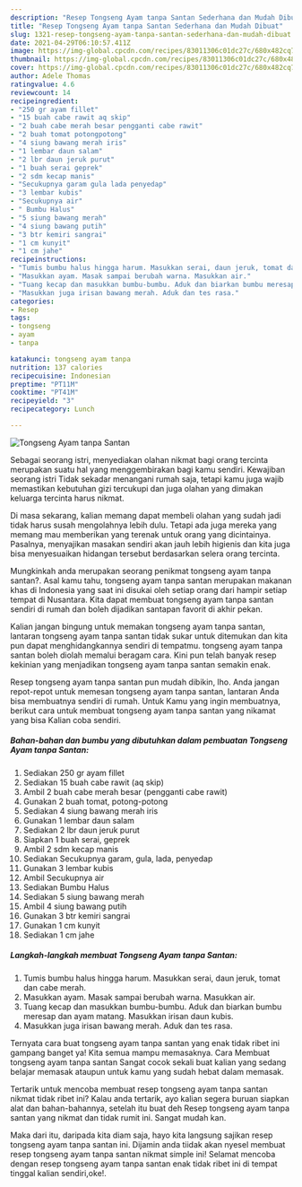 ```yaml
---
description: "Resep Tongseng Ayam tanpa Santan Sederhana dan Mudah Dibuat"
title: "Resep Tongseng Ayam tanpa Santan Sederhana dan Mudah Dibuat"
slug: 1321-resep-tongseng-ayam-tanpa-santan-sederhana-dan-mudah-dibuat
date: 2021-04-29T06:10:57.411Z
image: https://img-global.cpcdn.com/recipes/83011306c01dc27c/680x482cq70/tongseng-ayam-tanpa-santan-foto-resep-utama.jpg
thumbnail: https://img-global.cpcdn.com/recipes/83011306c01dc27c/680x482cq70/tongseng-ayam-tanpa-santan-foto-resep-utama.jpg
cover: https://img-global.cpcdn.com/recipes/83011306c01dc27c/680x482cq70/tongseng-ayam-tanpa-santan-foto-resep-utama.jpg
author: Adele Thomas
ratingvalue: 4.6
reviewcount: 14
recipeingredient:
- "250 gr ayam fillet"
- "15 buah cabe rawit aq skip"
- "2 buah cabe merah besar pengganti cabe rawit"
- "2 buah tomat potongpotong"
- "4 siung bawang merah iris"
- "1 lembar daun salam"
- "2 lbr daun jeruk purut"
- "1 buah serai geprek"
- "2 sdm kecap manis"
- "Secukupnya garam gula lada penyedap"
- "3 lembar kubis"
- "Secukupnya air"
- " Bumbu Halus"
- "5 siung bawang merah"
- "4 siung bawang putih"
- "3 btr kemiri sangrai"
- "1 cm kunyit"
- "1 cm jahe"
recipeinstructions:
- "Tumis bumbu halus hingga harum. Masukkan serai, daun jeruk, tomat dan cabe merah."
- "Masukkan ayam. Masak sampai berubah warna. Masukkan air."
- "Tuang kecap dan masukkan bumbu-bumbu. Aduk dan biarkan bumbu meresap dan ayam matang. Masukkan irisan daun kubis."
- "Masukkan juga irisan bawang merah. Aduk dan tes rasa."
categories:
- Resep
tags:
- tongseng
- ayam
- tanpa

katakunci: tongseng ayam tanpa 
nutrition: 137 calories
recipecuisine: Indonesian
preptime: "PT11M"
cooktime: "PT41M"
recipeyield: "3"
recipecategory: Lunch

---
```



![Tongseng Ayam tanpa Santan](https://img-global.cpcdn.com/recipes/83011306c01dc27c/680x482cq70/tongseng-ayam-tanpa-santan-foto-resep-utama.jpg)

Sebagai seorang istri, menyediakan olahan nikmat bagi orang tercinta merupakan suatu hal yang menggembirakan bagi kamu sendiri. Kewajiban seorang istri Tidak sekadar menangani rumah saja, tetapi kamu juga wajib memastikan kebutuhan gizi tercukupi dan juga olahan yang dimakan keluarga tercinta harus nikmat.

Di masa  sekarang, kalian memang dapat membeli olahan yang sudah jadi tidak harus susah mengolahnya lebih dulu. Tetapi ada juga mereka yang memang mau memberikan yang terenak untuk orang yang dicintainya. Pasalnya, menyajikan masakan sendiri akan jauh lebih higienis dan kita juga bisa menyesuaikan hidangan tersebut berdasarkan selera orang tercinta. 



Mungkinkah anda merupakan seorang penikmat tongseng ayam tanpa santan?. Asal kamu tahu, tongseng ayam tanpa santan merupakan makanan khas di Indonesia yang saat ini disukai oleh setiap orang dari hampir setiap tempat di Nusantara. Kita dapat membuat tongseng ayam tanpa santan sendiri di rumah dan boleh dijadikan santapan favorit di akhir pekan.

Kalian jangan bingung untuk memakan tongseng ayam tanpa santan, lantaran tongseng ayam tanpa santan tidak sukar untuk ditemukan dan kita pun dapat menghidangkannya sendiri di tempatmu. tongseng ayam tanpa santan boleh diolah memalui beragam cara. Kini pun telah banyak resep kekinian yang menjadikan tongseng ayam tanpa santan semakin enak.

Resep tongseng ayam tanpa santan pun mudah dibikin, lho. Anda jangan repot-repot untuk memesan tongseng ayam tanpa santan, lantaran Anda bisa membuatnya sendiri di rumah. Untuk Kamu yang ingin membuatnya, berikut cara untuk membuat tongseng ayam tanpa santan yang nikamat yang bisa Kalian coba sendiri.

<!--inarticleads1-->

##### Bahan-bahan dan bumbu yang dibutuhkan dalam pembuatan Tongseng Ayam tanpa Santan:

1. Sediakan 250 gr ayam fillet
1. Sediakan 15 buah cabe rawit (aq skip)
1. Ambil 2 buah cabe merah besar (pengganti cabe rawit)
1. Gunakan 2 buah tomat, potong-potong
1. Sediakan 4 siung bawang merah iris
1. Gunakan 1 lembar daun salam
1. Sediakan 2 lbr daun jeruk purut
1. Siapkan 1 buah serai, geprek
1. Ambil 2 sdm kecap manis
1. Sediakan Secukupnya garam, gula, lada, penyedap
1. Gunakan 3 lembar kubis
1. Ambil Secukupnya air
1. Sediakan  Bumbu Halus
1. Sediakan 5 siung bawang merah
1. Ambil 4 siung bawang putih
1. Gunakan 3 btr kemiri sangrai
1. Gunakan 1 cm kunyit
1. Sediakan 1 cm jahe




<!--inarticleads2-->

##### Langkah-langkah membuat Tongseng Ayam tanpa Santan:

1. Tumis bumbu halus hingga harum. Masukkan serai, daun jeruk, tomat dan cabe merah.
1. Masukkan ayam. Masak sampai berubah warna. Masukkan air.
1. Tuang kecap dan masukkan bumbu-bumbu. Aduk dan biarkan bumbu meresap dan ayam matang. Masukkan irisan daun kubis.
1. Masukkan juga irisan bawang merah. Aduk dan tes rasa.




Ternyata cara buat tongseng ayam tanpa santan yang enak tidak ribet ini gampang banget ya! Kita semua mampu memasaknya. Cara Membuat tongseng ayam tanpa santan Sangat cocok sekali buat kalian yang sedang belajar memasak ataupun untuk kamu yang sudah hebat dalam memasak.

Tertarik untuk mencoba membuat resep tongseng ayam tanpa santan nikmat tidak ribet ini? Kalau anda tertarik, ayo kalian segera buruan siapkan alat dan bahan-bahannya, setelah itu buat deh Resep tongseng ayam tanpa santan yang nikmat dan tidak rumit ini. Sangat mudah kan. 

Maka dari itu, daripada kita diam saja, hayo kita langsung sajikan resep tongseng ayam tanpa santan ini. Dijamin anda tiidak akan nyesel membuat resep tongseng ayam tanpa santan nikmat simple ini! Selamat mencoba dengan resep tongseng ayam tanpa santan enak tidak ribet ini di tempat tinggal kalian sendiri,oke!.

